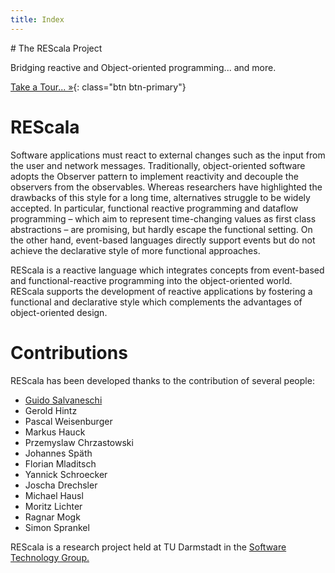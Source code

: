 ```yaml
---
title: Index
---
```


<!-- Main jumbotron for a primary marketing message or call to action -->
<div markdown="1" class="jumbotron">
# The REScala Project

Bridging reactive and Object-oriented programming... and more.

[Take a Tour... &raquo;](./rescala/overview){: class="btn btn-primary"}
</div>

# REScala
Software applications must react to external changes such as the input from the user and network messages.
Traditionally, object-oriented software adopts the Observer pattern to implement reactivity and decouple the observers from the observables.
Whereas researchers have highlighted the drawbacks of this style for a long time, alternatives struggle to be widely accepted.
In particular, functional reactive programming and dataflow programming – which aim to represent time-changing values as first class abstractions – are promising,
but hardly escape the functional setting. On the other hand, event-based languages directly support events but do not achieve the declarative style of more functional approaches.

REScala is a reactive language which integrates concepts from event-based and functional-reactive programming into the object-oriented world.
REScala supports the development of reactive applications by fostering a functional and declarative style which complements the advantages of object-oriented design.


# Contributions

REScala has been developed thanks to the contribution of
several people:

* [Guido Salvaneschi](http://www.guidosalvaneschi.com)
* Gerold Hintz
* Pascal Weisenburger
* Markus Hauck
* Przemyslaw Chrzastowski
* Johannes Späth
* Florian Mladitsch
* Yannick Schroecker
* Joscha Drechsler
* Michael Hausl
* Moritz Lichter
* Ragnar Mogk
* Simon Sprankel

REScala is a research project held at TU Darmstadt in the
[Software Technology Group.](http://www.stg.tu-darmstadt.de/)